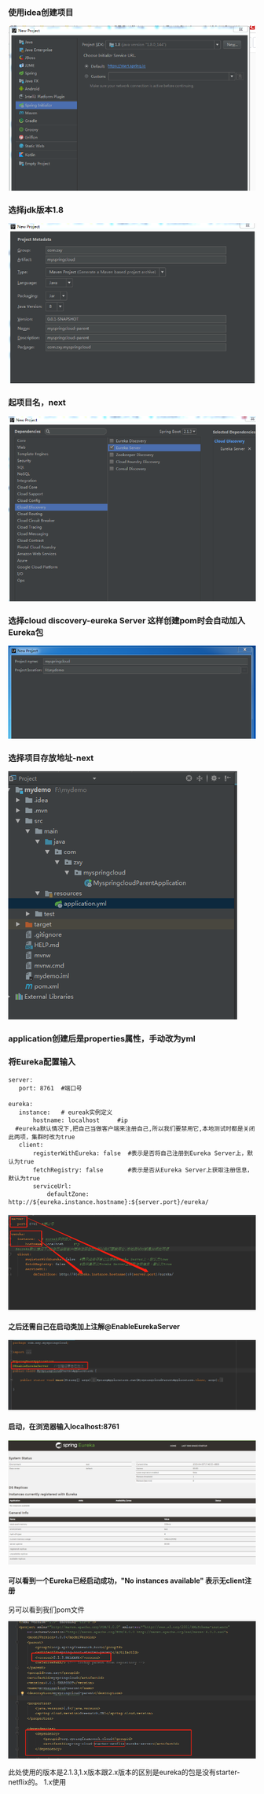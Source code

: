 ### **使用idea创建项目**

![](/assets/简易搭建Eureka_1.png)

### 选择jdk版本1.8

![](/assets/简易搭建Eureka_2.png)

### 起项目名，next

![](/assets/简易搭建Eureka_3.png)

### 选择cloud discovery-eureka Server 这样创建pom时会自动加入Eureka包

![](/assets/简易搭建Eureka_4.png)

### 选择项目存放地址-next

![](/assets/Eureka项目结构.png)

### application创建后是properties属性，手动改为yml

### 将Eureka配置输入

```
server:
   port: 8761  #端口号

eureka:
   instance:   # eureak实例定义
       hostname: localhost     #ip
  #eureka默认情况下,把自己当做客户端来注册自己,所以我们要禁用它,本地测试时都是关闭此两项，集群时改为true
   client:
       registerWithEureka: false  #表示是否将自己注册到Eureka Server上，默认为true
       fetchRegistry: false       #表示是否从Eureka Server上获取注册信息，默认为true
       serviceUrl:
           defaultZone: http://${eureka.instance.hostname}:${server.port}/eureka/
```

#### ![](/assets/Eureka基础配置.png)

#### 之后还需自己在启动类加上注解@EnableEurekaServer

![](/assets/EurekaServer启动类注解.png)

#### 启动，在浏览器输入localhost:8761

![](/assets/EurekaServer启动成功.png)

#### 可以看到一个Eureka已经启动成功，"No instances available" 表示无client注册

另可以看到我们pom文件

![](/assets/简易搭建eurekaServer_pom.png)

此处使用的版本是2.1.3,1.x版本跟2.x版本的区别是eureka的包是没有starter-netflix的。
1.x使用


